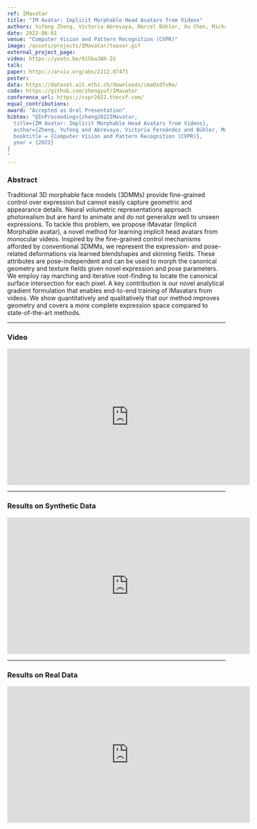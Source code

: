 ```yaml
---
ref: IMavatar
title: "IM Avatar: Implicit Morphable Head Avatars from Videos"
authors: Yufeng Zheng, Victoria Abrevaya, Marcel Bühler, Xu Chen, Michael Black, Otmar Hilliges
date: 2022-06-01
venue: "Computer Vision and Pattern Recognition (CVPR)"
image: /assets/projects/IMavatar/teaser.gif
external_project_page: 
video: https://youtu.be/915baJNX-IU
talk: 
paper: https://arxiv.org/abs/2112.07471
poster: 
data: https://dataset.ait.ethz.ch/downloads/imaOsdfvRe/
code: https://github.com/zhengyuf/IMavatar
conference_url: https://cvpr2022.thecvf.com/
equal_contributions: 
award: "Accepted as Oral Presentation"
bibtex: "@InProceedings{zheng2022IMavatar,
  title={IM Avatar: Implicit Morphable Head Avatars from Videos},
  author={Zheng, Yufeng and Abrevaya, Victoria Fernández and Bühler, Marcel C. and Chen, Xu and Black, Michael J. and Hilliges, Otmar},
  booktitle = {Computer Vision and Pattern Recognition (CVPR)},
  year = {2022}
}
"
---
```




<h3>Abstract</h3>
Traditional 3D morphable face models (3DMMs) provide fine-grained control over expression but cannot easily capture geometric and appearance details. Neural volumetric representations approach photorealism but are hard to animate and do not generalize well to unseen expressions. To tackle this problem, we propose IMavatar (Implicit Morphable avatar), a novel method for learning implicit head avatars from monocular videos. Inspired by the fine-grained control mechanisms afforded by conventional 3DMMs, we represent the expression- and pose- related deformations via learned blendshapes and skinning fields. These attributes are pose-independent and can be used to morph the canonical geometry and texture fields given novel expression and pose parameters. We employ ray marching and iterative root-finding to locate the canonical surface intersection for each pixel. A key contribution is our novel analytical gradient formulation that enables end-to-end training of IMavatars from videos. We show quantitatively and qualitatively that our method improves geometry and covers a more complete expression space compared to state-of-the-art methods. 

<hr />


<h3>Video</h3>
<div class="video" align="center">
<iframe width="560" height="315" src="https://www.youtube.com/embed/915baJNX-IU" title="YouTube video player" frameborder="0" allow="accelerometer; autoplay; clipboard-write; encrypted-media; gyroscope; picture-in-picture" allowfullscreen></iframe>
</div>
<hr />



<h3>Results on Synthetic Data</h3>
<div class="video" align="center">
<iframe width="560" height="315" src="https://www.youtube.com/embed/ky09mCh3DFw" title="YouTube video player" frameborder="0" allow="accelerometer; autoplay; clipboard-write; encrypted-media; gyroscope; picture-in-picture" allowfullscreen></iframe>
</div>
<hr />

<h3>Results on Real Data</h3>
<div class="video" align="center">
<iframe width="560" height="315" src="https://www.youtube.com/embed/5QmQlY-JVHY" title="YouTube video player" frameborder="0" allow="accelerometer; autoplay; clipboard-write; encrypted-media; gyroscope; picture-in-picture" allowfullscreen></iframe>
</div>



<!-- 
<div class="fullcol"  align="center">
    <img width="800" height="351" src="<?php ait_root_dir();?>projects/2022/IMavatar/main_pipeline.png" alt="overview_diagram" />
    <div class="fullcol">
        <p align="justify">
            <span class="figurecap">
            <br/>
Traditional 3D morphable face models (3DMMs) provide fine-grained control over expression but cannot easily capture geometric and appearance details. Neural volumetric representations approach photorealism but are hard to animate and do not generalize well to unseen expressions. To tackle this problem, we propose IMavatar (Implicit Morphable avatar), a novel method for learn ing implicit head avatars from monocular videos. Inspired by the fine-grained control mechanisms afforded by conventional 3DMMs, we represent the expression- and pose-related deformations via learned blendshapes and skinning fields. These attributes are pose-independent and can be used to morph the canonical geometry and texture fields given novel expression and pose parameters. We employ ray marching and iterative root-finding to locate the canonical surface intersection for each pixel. A key contribution is our novel analytical gradient formulation that enables end-to-end training of IMavatars from videos. We show quantitatively and qualitatively that our method improves geometry and covers a more complete expression space compared to state-of-the-art methods.
            </span>
        </p>
        <hr />
        <br/>
        <br/>
    </div>
</div>
-->



